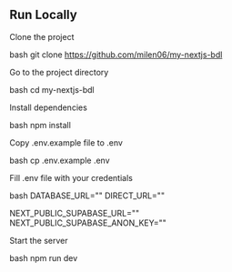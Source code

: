 ## Run Locally

Clone the project

bash
  git clone https://github.com/milen06/my-nextjs-bdl


Go to the project directory

bash
  cd my-nextjs-bdl


Install dependencies

bash
  npm install


Copy .env.example file to .env

bash
  cp .env.example .env


Fill .env file with your credentials

bash
DATABASE_URL=""
DIRECT_URL=""

NEXT_PUBLIC_SUPABASE_URL=""
NEXT_PUBLIC_SUPABASE_ANON_KEY=""



Start the server

bash
  npm run dev
